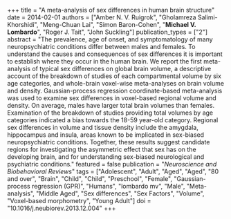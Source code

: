 +++
title = "A meta-analysis of sex differences in human brain structure"
date = 2014-02-01
authors = ["Amber N. V. Ruigrok", "Gholamreza Salimi-Khorshidi", "Meng-Chuan Lai", "Simon Baron-Cohen", "**Michael V. Lombardo**", "Roger J. Tait", "John Suckling"]
publication_types = ["2"]
abstract = "The prevalence, age of onset, and symptomatology of many neuropsychiatric conditions differ between males and females. To understand the causes and consequences of sex differences it is important to establish where they occur in the human brain. We report the first meta-analysis of typical sex differences on global brain volume, a descriptive account of the breakdown of studies of each compartmental volume by six age categories, and whole-brain voxel-wise meta-analyses on brain volume and density. Gaussian-process regression coordinate-based meta-analysis was used to examine sex differences in voxel-based regional volume and density. On average, males have larger total brain volumes than females. Examination of the breakdown of studies providing total volumes by age categories indicated a bias towards the 18-59 year-old category. Regional sex differences in volume and tissue density include the amygdala, hippocampus and insula, areas known to be implicated in sex-biased neuropsychiatric conditions. Together, these results suggest candidate regions for investigating the asymmetric effect that sex has on the developing brain, and for understanding sex-biased neurological and psychiatric conditions."
featured = false
publication = "*Neuroscience and Biobehavioral Reviews*"
tags = ["Adolescent", "Adult", "Aged", "Aged", "80 and over", "Brain", "Child", "Child", "Preschool", "Female", "Gaussian-process regression (GPR)", "Humans", "lombardo mv", "Male", "Meta-analysis", "Middle Aged", "Sex differences", "Sex Factors", "Volume", "Voxel-based morphometry", "Young Adult"]
doi = "10.1016/j.neubiorev.2013.12.004"
+++

